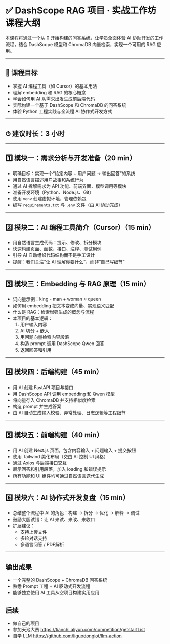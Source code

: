 # ✅ DashScope RAG 项目 · 实战工作坊课程大纲

本课程将通过一个从 0 开始构建的问答系统，让学员全面体验 AI 协助开发的工作流程，结合 DashScope 模型和 ChromaDB 向量检索，实现一个可用的 RAG 应用。

---

## 🎯 课程目标

- 掌握 AI 编程工具（如 Cursor）的基本用法
- 理解 embedding 和 RAG 的核心概念
- 学会如何用 AI 从需求出发生成前后端代码
- 实际构建一个基于 DashScope 和 ChromaDB 的问答系统
- 体验 Python 工程实践与全流程 AI 协作式开发方式

---

## ⏱ 建议时长：3 小时

---

## 1️⃣ 模块一：需求分析与开发准备（20 min）

- 明确目标：实现一个“给定内容 + 用户问题 → 输出回答”的系统
- 用自然语言描述用户故事和系统行为
- 通过 AI 拆解需求为 API 功能、前端界面、模型调用等模块
- 准备开发环境（Python、Node.js、Git）
- 使用 `venv` 创建虚拟环境，管理依赖包
- 编写 `requirements.txt` 与 `.env` 文件（由 AI 协助完成）

---

## 2️⃣ 模块二：AI 编程工具简介（Cursor）（15 min）

- 用自然语言生成代码：提示、修改、拆分模块
- 快速构建页面、函数、接口、注释、测试用例
- 引导 AI 自动组织代码结构而不是手工设计
- 提醒：我们关注“让 AI 理解你要什么”，而非“自己写细节”

---

## 3️⃣ 模块三：Embedding 与 RAG 原理（15 min）

- 词向量示例：king - man + woman ≈ queen
- 如何用 embedding 把文本变成向量、实现语义匹配
- 什么是 RAG：检索增强生成的概念与流程
- 本项目的基本逻辑：
  1. 用户输入内容
  2. AI 切分 + 嵌入
  3. 用问题向量检索内容段落
  4. 构造 prompt 调用 DashScope Qwen 回答
  5. 返回回答和引用

---

## 4️⃣ 模块四：后端构建（45 min）

- 用 AI 创建 FastAPI 项目与接口
- 用 DashScope API 调用 embedding 和 Qwen 模型
- 将向量存入 ChromaDB 并支持相似度检索
- 构造 prompt 并生成答案
- 由 AI 自动生成输入校验、异常处理、日志逻辑等工程细节

---

## 5️⃣ 模块五：前端构建（40 min）

- 用 AI 创建 Next.js 页面，包含内容输入 + 问题输入 + 提交按钮
- 使用 Tailwind 美化布局（交由 AI 控制 UI 风格）
- 通过 Axios 与后端接口交互
- 展示回答和引用段落，加入 loading 和错误提示
- 所有功能和 UI 组件均可通过自然语言迭代生成

---

## 6️⃣ 模块六：AI 协作式开发复盘（15 min）

- 总结整个流程中 AI 的角色：构建 → 拆分 → 优化 → 解释 → 调试
- 鼓励大胆试错：让 AI 来试、来改、来收口
- 扩展建议：
  - 支持上传文件
  - 多轮对话支持
  - 多语言问答 / PDF解析

---

## 输出成果

- 一个完整的 DashScope + ChromaDB 问答系统
- 熟悉 Prompt 工程 + AI 驱动式开发流程
- 能够独立使用 AI 工具从空项目构建实用应用

## 后续

- 做自己的项目
- 参加天池大赛 <https://tianchi.aliyun.com/competition/getstartList>
- 自学 LLM <https://github.com/liguodongiot/llm-action>
